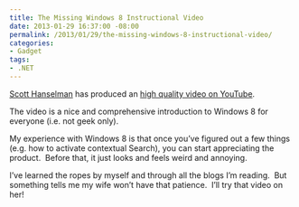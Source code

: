 ```yaml
---
title: The Missing Windows 8 Instructional Video
date: 2013-01-29 16:37:00 -08:00
permalink: /2013/01/29/the-missing-windows-8-instructional-video/
categories:
- Gadget
tags:
- .NET
---
```

<p><a href="http://www.hanselman.com/">Scott Hanselman</a> has produced an <a href="http://www.youtube.com/watch?v=5BSmmSU-UZU">high quality video on YouTube</a>.</p>  <p>The video is a nice and comprehensive introduction to Windows 8 for everyone (i.e. not geek only).</p>  <p>My experience with Windows 8 is that once you’ve figured out a few things (e.g. how to activate contextual Search), you can start appreciating the product.&#160; Before that, it just looks and feels weird and annoying.</p>  <p>I’ve learned the ropes by myself and through all the blogs I’m reading.&#160; But something tells me my wife won’t have that patience.&#160; I’ll try that video on her!</p>
